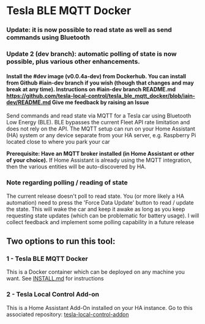 # Tesla BLE MQTT Docker

### Update: it is now possible to read state as well as send commands using Bluetooth
### Update 2 (dev branch): automatic polling of state is now possible, plus various other enhancements.
#### Install the #dev image (v0.0.4a-dev) from Dockerhub. You can install from Github #iain-dev branch if you wish (though that changes and may break at any time). Instructions on #iain-dev branch README.md https://github.com/tesla-local-control/tesla_ble_mqtt_docker/blob/iain-dev/README.md Give me feedback by raising an Issue

Send commands and read state via MQTT for a Tesla car using Bluetooth Low Energy (BLE). BLE bypasses the current Fleet API rate limitation and does not rely on the API.
The MQTT setup can run on your Home Assistant (HA) system or any device separate from your HA server, e.g. Raspberry Pi located close to where you park your car

**Prerequisite: Have an MQTT broker installed (in Home Assistant or other of your choice).**
If Home Assistant is already using the MQTT integration, then the various entities will be auto-discovered by HA.

### Note regarding polling / reading of state
The current release doesn't poll to read state. You (or more likely a HA automation) need to press the 'Force Data Update' button to read / update the state. This will wake the car and keep it awake as long as you keep requesting state updates (which can be problematic for battery usage). I will collect feedback and implement some polling capability in a future release

## Two options to run this tool:

### 1 - Tesla BLE MQTT Docker

This is a Docker container which can be deployed on any machine you want. See [INSTALL.md](https://github.com/tesla-local-control/tesla_ble_mqtt_docker/blob/main/INSTALL.md) for instructions

### 2 - Tesla Local Control Add-on

This is a Home Assistant Add-On installed on your HA instance. Go to this associated repository: [tesla-local-control-addon](https://github.com/tesla-local-control/tesla-local-control-addon)
